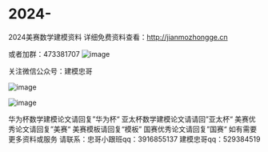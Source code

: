 # 2024-
2024美赛数学建模资料
详细免费资料查看：http://jianmozhongge.cn

或者加群：473381707
![image](https://github.com/ttxsg/2024MCM-ICM/assets/48643245/fa161327-1faa-4f18-ac71-d72d70f42a05)

关注微信公众号：建模忠哥


![image](https://github.com/ttxsg/2024MCM-ICM/assets/48643245/10e723d2-be68-42cf-b266-e0ffb3d6e56e)

![image](https://github.com/ttxsg/2024MCM-ICM/assets/48643245/876095e9-d7ef-45e1-8887-15397853bced)


华为杯数学建模论文请回复”华为杯“
亚太杯数学建模论文请请回”亚太杯“
美赛优秀论文请回复”美赛“
美赛模板请回复“模板”
国赛优秀论文请回复”国赛“
如有需要更多资料或服务
请联系：忠哥小跟班qq：3916855137          建模忠哥qq：529384519
